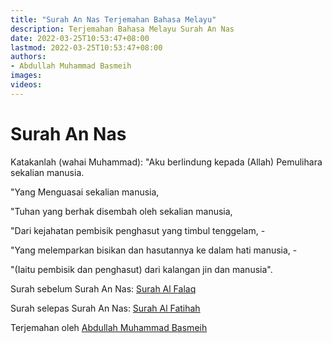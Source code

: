 ```yaml
---
title: "Surah An Nas Terjemahan Bahasa Melayu"
description: Terjemahan Bahasa Melayu Surah An Nas
date: 2022-03-25T10:53:47+08:00
lastmod: 2022-03-25T10:53:47+08:00
authors:
- Abdullah Muhammad Basmeih
images:
videos:
---
```


# Surah An Nas

<p class='atq' id="1">Katakanlah (wahai Muhammad): "Aku berlindung kepada (Allah) Pemulihara sekalian manusia.</p>
<p class='atq' id="2">"Yang Menguasai sekalian manusia,</p>
<p class='atq' id="3">"Tuhan yang berhak disembah oleh sekalian manusia,</p>
<p class='atq' id="4">"Dari kejahatan pembisik penghasut yang timbul tenggelam, -</p>
<p class='atq' id="5">"Yang melemparkan bisikan dan hasutannya ke dalam hati manusia, -</p>
<p class='atq' id="6">"(Iaitu pembisik dan penghasut) dari kalangan jin dan manusia".</p>

Surah sebelum Surah An Nas: [Surah Al Falaq](/al-quran/surah-al-ikhlas-terjemahan-bahasa-melayu/)

Surah selepas Surah An Nas: [Surah Al Fatihah](/al-quran/surah-al-fatihah-terjemahan-bahasa-melayu/)

Terjemahan oleh [Abdullah Muhammad Basmeih](/authors/abdullah-muhammad-basmeih/)